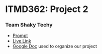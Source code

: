 # ITMD362: Project 2
### Team Shaky Techy

* [Prompt](https://dkriegls.github.io/itmd-362-fall2021/projects.html#project-two)
* [Live Link](https://itmd362-team-shaky-techy.github.io/Project-2/)
* [Google Doc](https://docs.google.com/document/d/1whR-Y2yai-ZHpdV8NruO1vijfQE9AWTovxH2qr8nI_8/edit?usp=sharing) used to organize our project
